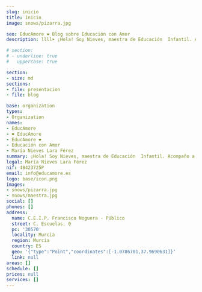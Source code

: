 ```yaml
---
slug: inicio
title: Inicio
image: snows/pizarra.jpg

seo: EducAmore ❤️ Blog sobre Educación con Amor
description: llll➤ ¡Hola! Soy Nieves, maestra de Educación  Infantil. Acompaño a los niños en su desarrollo como seres sociales, desde el respeto de su esencia única.

# section:
# - underline: true
#   uppercase: true

section:
- size: md
sections:
- file: presentacion
- file: blog

base: organization
types:
- Organization
names:
- EducAmore
- ❤️ EducAmore
- EducAmore ❤️
- Educación con Amor
- María Nieves Lara Férez
summary: ¡Hola! Soy Nieves, maestra de Educación  Infantil. Acompaño a los niños en su desarrollo como seres sociales, desde el respeto de su esencia única.
legal: María Nieves Lara Férez
nif: 48423725P
email: info@educamore.es
logo: base/icon.png
images:
- snows/pizarra.jpg
- snows/maestra.jpg
social: []
phones: []
address:
  name: C.E.I.P. Francisco Noguera - Público
  street: C. Escuelas, 0
  pc: '30570'
  locality: Murcia
  region: Murcia
  country: ES
  geo: '{"type":"Point","coordinates":[-1.0786701,37.9690631]}'
  link: null
areas: []
schedule: []
prices: null
services: []
---
```

